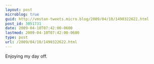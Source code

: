 ```yaml
---
layout: post
microblog: true
guid: http://vmstan-tweets.micro.blog/2009/04/10/1490322622.html
post_id: 3051731
date: 2009-04-10T07:42:00-0600
lastmod: 2009-04-10T07:42:00-0600
type: post
url: /2009/04/10/1490322622.html
---
```

Enjoying my day off.

